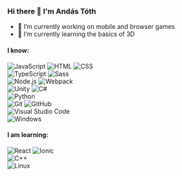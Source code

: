 ### Hi there 👋 I'm Andás Tóth

<!--
**Toth-Andras-Tamas/Toth-Andras-Tamas** is a ✨ _special_ ✨ repository because its `README.md` (this file) appears on your GitHub profile.

Here are some ideas to get you started:
-->
- 🔭 I’m currently working on mobile and browser games
- 🌱 I’m currently learning the basics of 3D

#### I know:

![JavaScript](https://img.shields.io/badge/-JavaScript-252d13?style=flat-square&logo=javascript)
![HTML](https://img.shields.io/badge/-HTML-252d13?style=flat-square&logo=html5)
![CSS](https://img.shields.io/badge/-CSS-252d13?style=flat-square&logo=css3&logoColor=1572B6)  
![TypeScript](https://img.shields.io/badge/-TypeScript-252d13?style=flat-square&logo=typescript)
![Sass](https://img.shields.io/badge/-Sass-252d13?style=flat-square&logo=sass)  
![Node.js](https://img.shields.io/badge/-Node.js-252d13?style=flat-square&logo=node.js)
![Webpack](https://img.shields.io/badge/-Webpack-252d13?style=flat-square&logo=webpack)  
![Unity](https://img.shields.io/badge/-Unity-252d13?style=flat-square&logo=unity)
![C#](https://img.shields.io/badge/-C%23-252d13?style=flat-square&logo=c-sharp&logoColor=239120)  
![Python](https://img.shields.io/badge/-Python-252d13?style=flat-square&logo=python)  
![Git](https://img.shields.io/badge/-Git-252d13?style=flat-square&logo=git)
![GitHub](https://img.shields.io/badge/-GitHub-252d13?style=flat-square&logo=github)  
![Visual Studio Code](https://img.shields.io/badge/-Visual%20Studio%20Code-252d13?style=flat-square&logo=visual-studio-code&logoColor=007ACC)  
![Windows](https://img.shields.io/badge/-Windows-252d13?style=flat-square&logo=windows&logoColor=00adef)  

#### I am learning:
![React](https://img.shields.io/badge/-React-2d131a?style=flat-square&logo=react)
![Ionic](https://img.shields.io/badge/-Ionic-2d131a?style=flat-square&logo=ionic)  
![C++](https://img.shields.io/badge/-C++-2d131a?style=flat-square&logo=C%2B%2B&logoColor=00599C)  
![Linux](https://img.shields.io/badge/-Linux-2d131a?style=flat-square&logo=linux)
